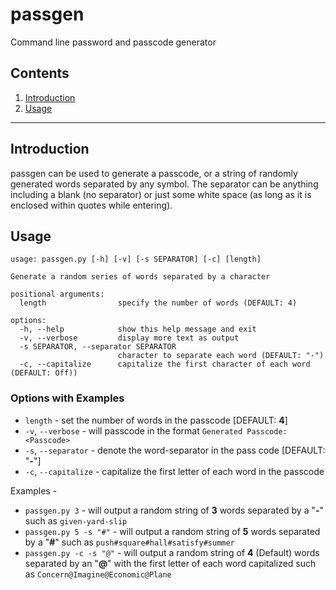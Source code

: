# passgen
Command line password and passcode generator 

## Contents
  1.  [Introduction](#introduction)
  2.  [Usage](#usage)
---

## Introduction

passgen can be used to generate a passcode, or a string of randomly generated words separated by any symbol. The separator can be anything including a blank (no separator) or just some white space (as long as it is enclosed within quotes while entering).


## Usage
```
usage: passgen.py [-h] [-v] [-s SEPARATOR] [-c] [length]

Generate a random series of words separated by a character

positional arguments:
  length                specify the number of words (DEFAULT: 4)

options:
  -h, --help            show this help message and exit
  -v, --verbose         display more text as output
  -s SEPARATOR, --separator SEPARATOR
                        character to separate each word (DEFAULT: "-")
  -c, --capitalize      capitalize the first character of each word (DEFAULT: Off))
```

  
### Options with Examples
  
  - `length` - set the number of words in the passcode [DEFAULT: **4**]
  - `-v`, `--verbose` - will passcode in the format `Generated Passcode: <Passcode>`
  - `-s`, `--separator` - denote the word-separator in the pass code [DEFAULT: "**-**"]
  - `-c`, `--capitalize` - capitalize the first letter of each word in the passcode
  
Examples - 
  - `passgen.py 3` - will output a random string of **3** words separated by a "**-**" such as `given-yard-slip`
  - `passgen.py 5 -s "#"` - will output a random string of **5** words separated by a "**#**" such as `push#square#hall#satisfy#summer`
  - `passgen.py -c -s "@"` - will output a random string of **4** (Default) words separated by an "**@**" with the first letter of each word capitalized such as `Concern@Imagine@Economic@Plane`

 

